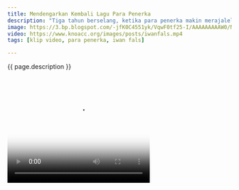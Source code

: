 ```yaml
---
title: Mendengarkan Kembali Lagu Para Penerka
description: "Tiga tahun berselang, ketika para penerka makin merajalela"
image: https://3.bp.blogspot.com/-jfK0C4551yk/VqwF0tf25-I/AAAAAAAAAW0/Ni05YrS3_Oc/s1600/Iwan%2BFals%2Bfeat.%2Bnoah%2BPara%2BPenerka.jpg
video: https://www.knoacc.org/images/posts/iwanfals.mp4
tags: [klip video, para penerka, iwan fals]

---
```

{{ page.description }}<!-- more -->

<video width="320" height="240" poster="{{ page.image }}" controls="">
  <source src="{{ page.video }}" type="video/mp4">
<!--  <source src="movie.ogg" type="video/ogg"> -->
Your browser does not support the video tag.
</video>
